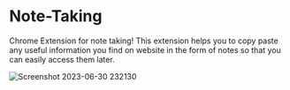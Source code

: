 # Note-Taking
 Chrome Extension for note taking!
This extension helps you to copy paste any useful information you find on website in the form of notes so that you can easily access them later.


![Screenshot 2023-06-30 232130](https://github.com/HritikTanwar/Note-Taking/assets/137378507/e06f5748-bbc3-4119-b9ac-6d2ce235deec)


